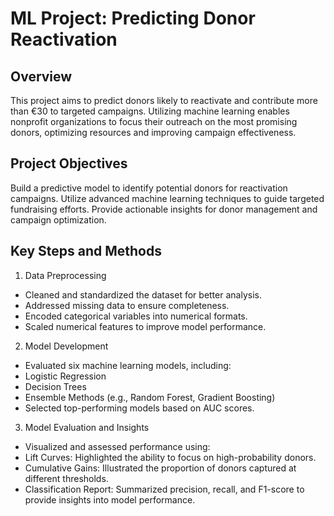 # ML Project: Predicting Donor Reactivation
## Overview
This project aims to predict donors likely to reactivate and contribute more than €30 to targeted campaigns. Utilizing machine learning enables nonprofit organizations to focus their outreach on the most promising donors, optimizing resources and improving campaign effectiveness.

## Project Objectives
Build a predictive model to identify potential donors for reactivation campaigns.
Utilize advanced machine learning techniques to guide targeted fundraising efforts.
Provide actionable insights for donor management and campaign optimization.

## Key Steps and Methods
1. Data Preprocessing
- Cleaned and standardized the dataset for better analysis.
- Addressed missing data to ensure completeness.
- Encoded categorical variables into numerical formats.
- Scaled numerical features to improve model performance.

2. Model Development
- Evaluated six machine learning models, including:
- Logistic Regression
- Decision Trees
- Ensemble Methods (e.g., Random Forest, Gradient Boosting)
- Selected top-performing models based on AUC scores.

3. Model Evaluation and Insights
- Visualized and assessed performance using:
- Lift Curves: Highlighted the ability to focus on high-probability donors.
- Cumulative Gains: Illustrated the proportion of donors captured at different thresholds.
- Classification Report: Summarized precision, recall, and F1-score to provide insights into model performance.

